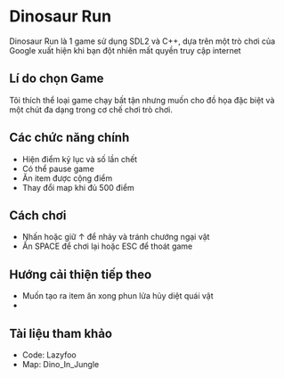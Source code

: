 # Dinosaur Run

  Dinosaur Run là 1 game sử dụng SDL2 và C++, dựa trên một trò chơi của Google xuất hiện khi bạn đột nhiên mất quyền truy cập internet
## Lí do chọn Game

  Tôi thích thể loại game chạy bất tận nhưng muốn
  cho đồ họa đặc biệt và một chút đa dạng trong
  cơ chế chơi trò chơi.

## Các chức năng chính


* Hiện điểm kỷ lục và số lần chết 
* Có thể pause game
* Ăn item được cộng điểm
* Thay đổi map khi đủ 500 điểm 

## Cách chơi

* Nhấn hoặc giữ ↑ để nhảy và tránh chướng ngại vật
* Ấn SPACE để chơi lại hoặc ESC để thoát game

## Hướng cải thiện tiếp theo
* Muốn tạo ra item ăn xong phun lửa hủy diệt quái vật
* 
## Tài liệu tham khảo
* Code: Lazyfoo
* Map: Dino_In_Jungle
